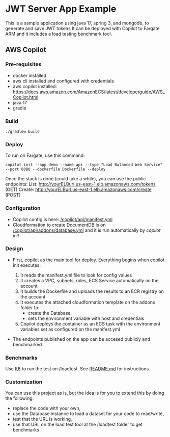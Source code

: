 # JWT Server App Example

This is a sample application using java 17, spring 3, and mongodb, to generate and save JWT tokens
It can be deployed with Copilot to Fargate ARM and it includes a load testing benchmark tool.

## AWS Copilot

### Pre-requisites

- docker installed 
- aws cli installed and configured with credentials
- aws copilot installed: <https://docs.aws.amazon.com/AmazonECS/latest/developerguide/AWS_Copilot.html>
- java 17
- gradle

### Build

```shell
./gradlew build      
```

### Deploy

To run on Fargate, use this command:

```shell
copilot init --app demo --name api --type "Load Balanced Web Service" --port 8080 --dockerfile Dockerfile --deploy
```

Once the stack is done (could take a while), you can use the public endpoints:
List: http://yourELBurl.us-east-1.elb.amazonaws.com/tokens (GET)
Create: http://yourELBurl.us-east-1.elb.amazonaws.com/create (POST)

### Configuration

- Copilot config is here: [/copilot/api/manifest.yml](/copilot/api/manifest.yml)
- Cloudformation to create DocumentDB is on [/copilot/api/addons/database.yml](/copilot/api/addons/database.yml) and it is run automatically by _copilot init_

### Design

- First, copilot as the main tool for deploy. Everything begins when copilot init executes:
  
  1. It reads the manifest.yml file to look for config values
  2. It creates a VPC, subnets, roles, ECS Service automatically on the account
  3. It builds the Dockerfile and uploads the results to an ECR registry on the account
  4. It executes the attached cloudformation template on the addons folder to:
     - create the Database, 
     - sets the environment variable with host and credentials
  5. Copilot deploys the container as an ECS task with the environment variables set as configured on the manifest.yml

- The endpoints published on the app can be accesed publicly and benchmarked

### Benchmarks

Use [K6](https://k6.io/docs/getting-started/running-k6/) to run the test on /loadtest. See [README.md](/loadtest/README.md) for instructions.

### Customization

You can use this project as is, but the idea is for you to extend this by doing the following:

- replace the code with your own,
- use the Database instance to load a dataset for your code to read/write,
- test that the URL is working,
- use that URL on the load test tool at the /loadtest folder to get benchmarks